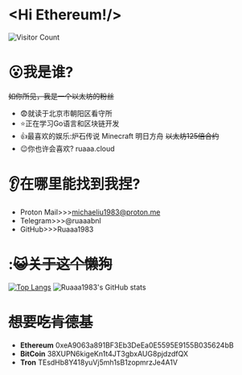 # <Hi Ethereum!/>
![Visitor Count](https://profile-counter.glitch.me/Ruaaa1983/count.svg)
# :open_mouth:我是谁?
~~如你所见，我是一个以太坊的粉丝~~
- :fearful:就读于北京市朝阳区看守所
- :star:正在学习Go语言和区块链开发
- :thumbsup:最喜欢的娱乐:炉石传说 Minecraft 明日方舟 ~~以太坊125倍合约~~
- :wink:你也许会喜欢? ruaaa.cloud
# :ear:在哪里能找到我捏?
- Proton Mail>>>michaeliu1983@proton.me
- Telegram>>>@ruaaabnl
- GitHub>>>Ruaaa1983
# :~~:smiley_cat:关于这个懒狗~~
[![Top Langs](https://github-readme-stats.vercel.app/api/top-langs/?username=Ruaaa1983)](https://github.com/Ruaaa1983/github-readme-stats)
![Ruaaa1983's GitHub stats](https://github-readme-stats.vercel.app/api?username=Ruaaa1983&show_icons=true&theme=tokyonight)
# ~~想要吃肯德基~~
- **Ethereum** 0xeA9063a891BF3Eb3DeEa0E5595E9155B035624bB
- **BitCoin**  38XUPN6kigeKn1t4JT3gbxAUG8pjdzdfQX
- **Tron**     TEsdHb8Y418yuVj5mh1sB1zopmrzJe4A1V
